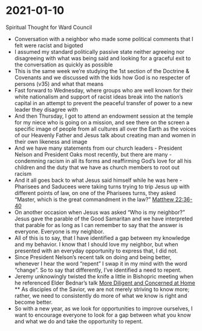 # 2021-01-10

Spiritual Thought for Ward Council

* Conversation with a neighbor who made some political comments that I felt were racist and bigoted
* I assumed my standard politically passive state neither agreeing nor disagreeing with what was being said and looking for a graceful exit to the conversation as quickly as possible
* This is the same week we’re studying the 1st section of the Doctrine & Covenants and we discussed with the kids how God is no respecter of persons (v35) and what that means
* Fast forward to Wednesday, where groups who are well known for their white nationalism and support of racist ideas break into the nation’s capital in an attempt to prevent the peaceful transfer of power to a new leader they disagree with
* And then Thursday, I got to attend an endowment session at the temple for my niece who is going on a mission, and see there on the screen a specific image of people from all cultures all over the Earth as the voices of our Heavenly Father and Jesus talk about creating man and women in their own likeness and image
* And we have many statements from our church leaders - President Nelson and President Oaks most recently, but there are many - condemning racism in all its forms and reaffirming God’s love for all his children and the duty that we have as church members to root out racism
* And it all goes back to what Jesus said himself while he was here - Pharisees and Saducees were taking turns trying to trip Jesus up with different points of law, on one of the Pharisees turns, they asked “Master, which is the great commandment in the law?” [Matthew 22:36-40](https://www.churchofjesuschrist.org/study/scriptures/nt/matt/22.37,39?lang=eng#p37)
* On another occasion when Jesus was asked “Who is my neighbor?” Jesus gave the parable of the Good Samaritan and we have interpreted that parable for as long as I can remember to say that the answer is everyone.  Everyone is my neighbor.
* All of this is to say, that I have identified a gap between my knowledge and my behavior.  I know that I should love my neighbor, but when presented with an everyday opportunity to express that, I did not.
* Since President Nelson’s recent talk on doing and being better, whenever I hear the word “repent” I swap it in my mind with the word “change”.  So to say that differently, I’ve identified a need to repent.
* Jeremy unknowingly twisted the knife a little in Bishopric meeting when he referenced Elder Bednar’s talk [More Diligent and Concerned at Home](https://www.churchofjesuschrist.org/study/general-conference/2009/10/more-diligent-and-concerned-at-home?lang=eng)
** As disciples of the Savior, we are not merely striving to know more; rather, we need to consistently do more of what we know is right and become better.
* So with a new year, as we look for opportunities to improve ourselves, I want to encourage everyone to look for a gap between what you know and what we do and take the opportunity to repent.
